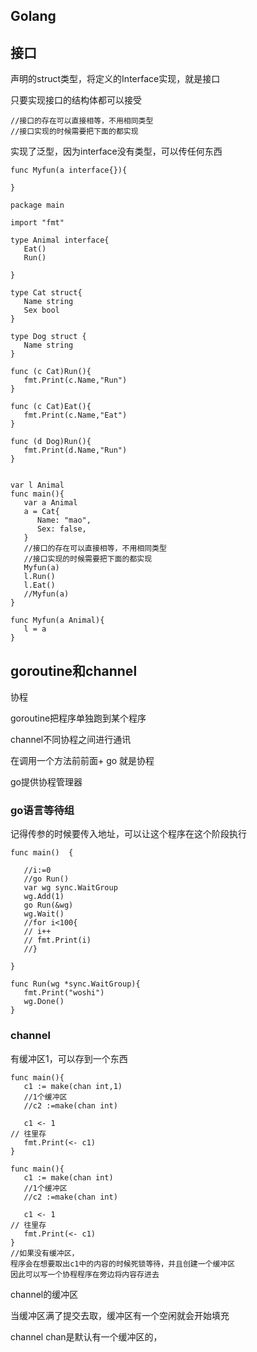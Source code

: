 ## Golang 

## 接口

声明的struct类型，将定义的Interface实现，就是接口

只要实现接口的结构体都可以接受

```
//接口的存在可以直接相等，不用相同类型
//接口实现的时候需要把下面的都实现
```

实现了泛型，因为interface没有类型，可以传任何东西

```
func Myfun(a interface{}){
   
}
```





```
package main

import "fmt"

type Animal interface{
   Eat()
   Run()

}

type Cat struct{
   Name string
   Sex bool
}

type Dog struct {
   Name string
}

func (c Cat)Run(){
   fmt.Print(c.Name,"Run")
}

func (c Cat)Eat(){
   fmt.Print(c.Name,"Eat")
}

func (d Dog)Run(){
   fmt.Print(d.Name,"Run")
}


var l Animal
func main(){
   var a Animal
   a = Cat{
      Name: "mao",
      Sex: false,
   }
   //接口的存在可以直接相等，不用相同类型
   //接口实现的时候需要把下面的都实现
   Myfun(a)
   l.Run()
   l.Eat()
   //Myfun(a)
}

func Myfun(a Animal){
   l = a
}
```

## goroutine和channel

协程

goroutine把程序单独跑到某个程序

channel不同协程之间进行通讯

在调用一个方法前前面+ go 就是协程

go提供协程管理器



### go语言等待组

记得传参的时候要传入地址，可以让这个程序在这个阶段执行

```
func main()  {

   //i:=0
   //go Run()
   var wg sync.WaitGroup
   wg.Add(1)
   go Run(&wg)
   wg.Wait()
   //for i<100{
   // i++
   // fmt.Print(i)
   //}

}

func Run(wg *sync.WaitGroup){
   fmt.Print("woshi")
   wg.Done()
}
```

### channel

有缓冲区1，可以存到一个东西



```
func main(){
   c1 := make(chan int,1)
   //1个缓冲区
   //c2 :=make(chan int)

   c1 <- 1
// 往里存
   fmt.Print(<- c1)
}
```



```
func main(){
   c1 := make(chan int)
   //1个缓冲区
   //c2 :=make(chan int)

   c1 <- 1
// 往里存
   fmt.Print(<- c1)
}
//如果没有缓冲区，
程序会在想要取出c1中的内容的时候死锁等待，并且创建一个缓冲区
因此可以写一个协程程序在旁边将内容存进去
```

channel的缓冲区

当缓冲区满了提交去取，缓冲区有一个空闲就会开始填充

channel chan是默认有一个缓冲区的，
